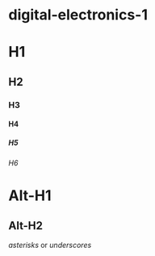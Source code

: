 # digital-electronics-1


# H1
## H2
### H3
#### H4
##### H5
###### H6

Alt-H1
======

Alt-H2
------

*asterisks* or _underscores_

